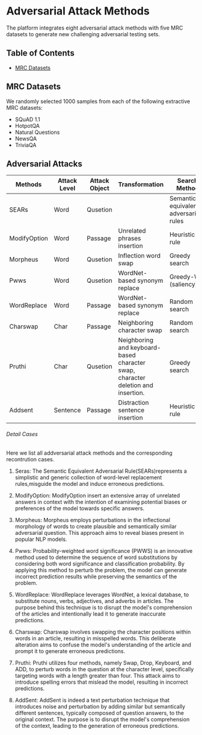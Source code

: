 # Adversarial Attack Methods
The platform integrates eight adversarial attack methods with five MRC datasets to generate new challenging adversarial testing sets. 

## Table of Contents
- [MRC Datasets](#MRC-Datasets)

## MRC Datasets
We randomly selected 1000 samples from each of the following extractive MRC datasets:
* SQuAD 1.1
* HotpotQA 
* Natural Questions
* NewsQA
* TriviaQA


## Adversarial Attacks
| Methods                                    | Attack Level | Attack Object | Transformation                                                                   | Search Method                             |
| ------------------------------------------ | ------------ | ------------- | -------------------------------------------------------------------------------- | ----------------------------------------- |
| SEARs       | Word         | Qusetion      |                                                                                  | Semantically equivalent adversarial rules |
| ModifyOption  | Word         | Passage       | Unrelated phrases insertion                                                      | Heuristic rule                            |
| Morpheus     | Word         | Qusetion      | Inflection word swap                                                             | Greedy search                             |
| Pwws         | Word         | Qusetion      | WordNet-based synonym replace                                                    | Greedy-WIR (saliency)                     |
| WordReplace                                | Word         | Passage       | WordNet-based synonym replace                                                    | Random search                             |
| Charswap  | Char         | Passage       | Neighboring character swap                                                       | Random search                             |
| Pruthi      | Char         | Qusetion      | Neighboring and keyboard-based character swap, character deletion and insertion. | Greedy search                             |
| Addsent      | Sentence     | Passage       | Distraction sentence insertion                                                   | Heuristic rule                            |


###### Detail Cases
Here we list all addversarial attack methods and the corresponding recontrution cases.

1. Seras:
The Semantic Equivalent Adversarial Rule(SEARs)represents a simplistic and generic collection of word-level replacement rules,misguide the model and induce erroneous predictions.

2. ModifyOption:
ModifyOption insert an extensive array of unrelated answers in context with the intention of examining potential biases or preferences of the model towards specific answers.

3. Morpheus:
Morpheus employs perturbations in the inflectional morphology of words to create plausible and semantically similar adversarial question. This approach aims to reveal biases present in popular NLP models.

4. Pwws:
Probability-weighted word significance (PWWS) is an innovative method used to determine the sequence of word substitutions by considering both word significance and classification probability. By applying this method to perturb the problem, the model can generate incorrect prediction results while preserving the semantics of the problem.

5. WordReplace:
WordReplace leverages WordNet, a lexical database, to substitute nouns, verbs, adjectives, and adverbs in articles. The purpose behind this technique is to disrupt the model's comprehension of the articles and intentionally lead it to generate inaccurate predictions.

6. Charswap: 
Charswap involves swapping the character positions within words in an article, resulting in misspelled words. This deliberate alteration aims to confuse the model's understanding of the article and prompt it to generate erroneous predictions.


7. Pruthi:
Pruthi utilizes four methods, namely Swap, Drop, Keyboard, and ADD, to perturb words in the question at the character level, specifically targeting words with a length greater than four. This attack aims to introduce spelling errors that mislead the model, resulting in incorrect predictions.

8. AddSent:
AddSent is indeed a text perturbation technique that introduces noise and perturbation by adding similar but semantically different sentences, typically composed of question answers, to the original context. The purpose is to disrupt the model's comprehension of the context, leading to the generation of erroneous predictions.




